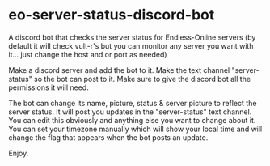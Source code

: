 # eo-server-status-discord-bot
A discord bot that checks the server status for Endless-Online servers (by default it will check vult-r's but you can monitor any server you want with it... just change the host and or port as needed)

Make a discord server and add the bot to it.
Make the text channel "server-status" so the bot can post to it.
Make sure to give the discord bot all the permissions it will need.

The bot can change its name, picture, status & server picture to reflect the server status.
It will post you updates in the "server-status" text channel. You can edit this obviously and anything else you want to change about it.
You can set your timezone manually which will show your local time and will change the flag that appears when the bot posts an update.

Enjoy.

